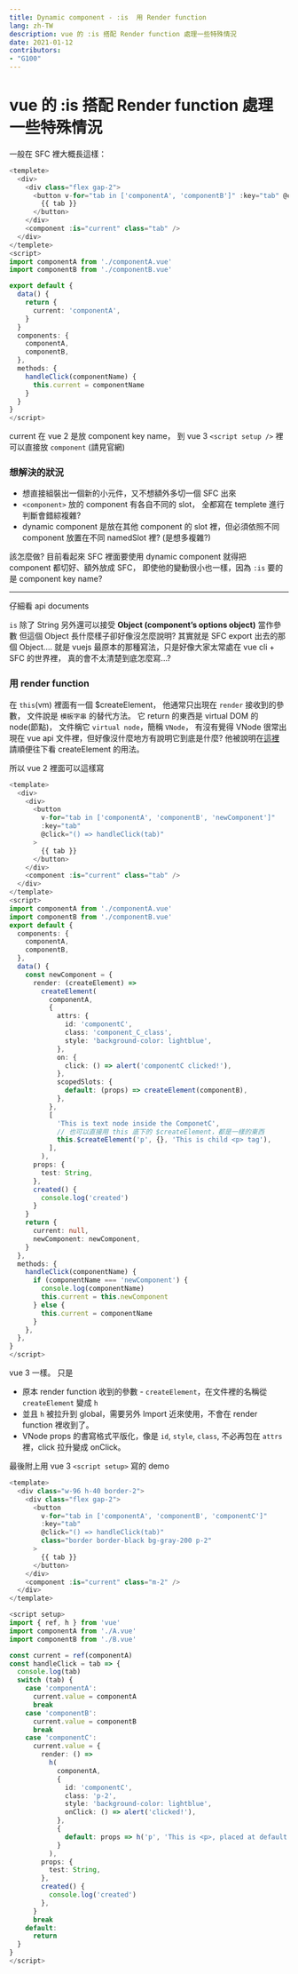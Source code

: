```yaml
---
title: Dynamic component - :is  用 Render function
lang: zh-TW
description: vue 的 :is 搭配 Render function 處理一些特殊情況
date: 2021-01-12
contributors: 
- "G100"
---
```


# vue 的 :is 搭配 Render function 處理一些特殊情況

一般在 SFC 裡大概長這樣：

```typescript
<templete>
  <div>
    <div class="flex gap-2">
      <button v-for="tab in ['componentA', 'componentB']" :key="tab" @click="() => handleClick(tab)">
        {{ tab }}
      </button>
    </div>
    <component :is="current" class="tab" />
  </div>
</templete>
<script>
import componentA from './componentA.vue'
import componentB from './componentB.vue'

export default {
  data() {
    return {
      current: 'componentA',
    }
  }
  components: {
    componentA,
    componentB,
  },
  methods: {
    handleClick(componentName) {
      this.current = componentName
    }
  }
}
</script>
```

current 在 vue 2 是放 component key name，
到 vue 3 `<script setup />` 裡可以直接放 `component` (請見官網)

### 想解決的狀況

- 想直接組裝出一個新的小元件，又不想額外多切一個 SFC 出來
- `<component>` 放的 component 有各自不同的 slot，
  全都寫在 templete 進行判斷會錯綜複雜?
- dynamic component 是放在其他 component 的 slot 裡，但必須依照不同 component 放置在不同 namedSlot 裡? (是想多複雜?)

該怎麼做?
目前看起來 SFC 裡面要使用 dynamic component 就得把 component 都切好、額外放成 SFC，
即使他的變動很小也一樣，因為 `:is` 要的是 component key name?

---

仔細看 api documents

`is` 除了 String 另外還可以接受 **Object (component’s options object)** 當作參數
但這個 Object 長什麼樣子卻好像沒怎麼說明?
其實就是 SFC export 出去的那個 Object....
就是 vuejs 最原本的那種寫法，只是好像大家太常處在 vue cli + SFC 的世界裡，
真的會不太清楚到底怎麼寫...?

### 用 render function

在 `this`(vm) 裡面有一個 $createElement，
他通常只出現在 `render` 接收到的參數，
文件說是 `模板字串` 的替代方法。
它 return 的東西是 virtual DOM 的 node(節點)，
文件稱它 `virtual node`，簡稱 `VNode`，
有沒有覺得 VNode 很常出現在 vue api 文件裡，但好像沒什麼地方有說明它到底是什麼?
他被說明在[這裡](https://vuejs.org/v2/guide/render-function.html#The-Virtual-DOM)
請順便往下看 createElement 的用法。

所以 vue 2 裡面可以這樣寫

```typescript
<template>
  <div>
    <div>
      <button
        v-for="tab in ['componentA', 'componentB', 'newComponent']"
        :key="tab"
        @click="() => handleClick(tab)"
      >
        {{ tab }}
      </button>
    </div>
    <component :is="current" class="tab" />
  </div>
</template>
<script>
import componentA from './componentA.vue'
import componentB from './componentB.vue'
export default {
  components: {
    componentA,
    componentB,
  },
  data() {
    const newComponent = {
      render: (createElement) =>
        createElement(
          componentA,
          {
            attrs: {
              id: 'componentC',
              class: 'component_C_class',
              style: 'background-color: lightblue',
            },
            on: {
              click: () => alert('componentC clicked!'),
            },
            scopedSlots: {
              default: (props) => createElement(componentB),
            },
          },
          [
            'This is text node inside the ComponetC',
            // 也可以直接用 this 底下的 $createElement，都是一樣的東西
            this.$createElement('p', {}, 'This is child <p> tag'),
          ],
        ),
      props: {
        test: String,
      },
      created() {
        console.log('created')
      }
    }
    return {
      current: null,
      newComponent: newComponent,
    }
  },
  methods: {
    handleClick(componentName) {
      if (componentName === 'newComponent') {
        console.log(componentName)
        this.current = this.newComponent
      } else {
        this.current = componentName
      }
    },
  },
}
</script>

```

vue 3 一樣。
只是

- 原本 render function 收到的參數 - `createElement`，在文件裡的名稱從 `createElement` 變成 `h`
- 並且 `h` 被拉升到 global，需要另外 Import 近來使用，不會在 render function 裡收到了。
- VNode props 的書寫格式平版化，像是 `id`, `style`, `class`, 不必再包在 `attrs` 裡，click 拉升變成 onClick。

最後附上用 vue 3 `<script setup>` 寫的 demo

<vue-DynamicComponentDemo />

```typescript
<template>
  <div class="w-96 h-40 border-2">
    <div class="flex gap-2">
      <button
        v-for="tab in ['componentA', 'componentB', 'componentC']"
        :key="tab"
        @click="() => handleClick(tab)"
        class="border border-black bg-gray-200 p-2"
      >
        {{ tab }}
      </button>
    </div>
    <component :is="current" class="m-2" />
  </div>
</template>

<script setup>
import { ref, h } from 'vue'
import componentA from './A.vue'
import componentB from './B.vue'

const current = ref(componentA)
const handleClick = tab => {
  console.log(tab)
  switch (tab) {
    case 'componentA':
      current.value = componentA
      break
    case 'componentB':
      current.value = componentB
      break
    case 'componentC':
      current.value = {
        render: () =>
          h(
            componentA,
            {
              id: 'componentC',
              class: 'p-2',
              style: 'background-color: lightblue',
              onClick: () => alert('clicked!'),
            },
            {
              default: props => h('p', 'This is <p>, placed at default slot'),
            }
          ),
        props: {
          test: String,
        },
        created() {
          console.log('created')
        },
      }
      break
    default:
      return
  }
}
</script>
```
